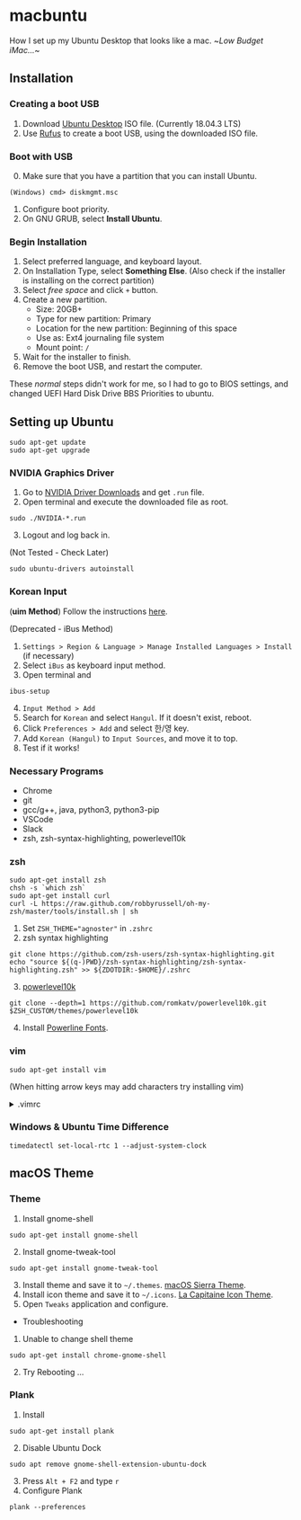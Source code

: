 # macbuntu
How I set up my Ubuntu Desktop that looks like a mac. ~_Low Budget iMac..._~

## Installation

### Creating a boot USB
1. Download [Ubuntu Desktop](https://ubuntu.com/download/desktop) ISO file. (Currently 18.04.3 LTS)
2. Use [Rufus](https://rufus.ie/) to create a boot USB, using the downloaded ISO file.

### Boot with USB
0. Make sure that you have a partition that you can install Ubuntu.
```
(Windows) cmd> diskmgmt.msc
```

1. Configure boot priority.
2. On GNU GRUB, select **Install Ubuntu**.

### Begin Installation
1. Select preferred language, and keyboard layout.
2. On Installation Type, select **Something Else**. (Also check if the installer is installing on the correct partition)
3. Select _free space_ and click `+` button.
4. Create a new partition.
    - Size: 20GB+
    - Type for new partition: Primary
    - Location for the new partition: Beginning of this space
    - Use as: Ext4 journaling file system
    - Mount point: `/`
5. Wait for the installer to finish.
6. Remove the boot USB, and restart the computer.

These _normal_ steps didn't work for me, so I had to go to BIOS settings, and changed UEFI Hard Disk Drive BBS Priorities to ubuntu.

## Setting up Ubuntu
```
sudo apt-get update
sudo apt-get upgrade
```
### NVIDIA Graphics Driver
1. Go to [NVIDIA Driver Downloads](https://www.nvidia.co.kr/Download/index.aspx?lang=kr#) and get `.run` file.
2. Open terminal and execute the downloaded file as root.
```
sudo ./NVIDIA-*.run
```
3. Logout and log back in.

(Not Tested - Check Later)
```
sudo ubuntu-drivers autoinstall
```

### Korean Input
(**uim Method**)
Follow the instructions [here](http://progtrend.blogspot.com/2018/06/ubuntu-1804-uim.html).

(Deprecated - iBus Method)
1. `Settings > Region & Language > Manage Installed Languages > Install` (if necessary)
2. Select `iBus` as keyboard input method.
3. Open terminal and
```
ibus-setup
```
4. `Input Method > Add`
5. Search for `Korean` and select `Hangul`. If it doesn't exist, reboot.
6. Click `Preferences > Add` and select 한/영 key.
7. Add `Korean (Hangul)` to `Input Sources`, and move it to top.
8. Test if it works!

### Necessary Programs
- Chrome
- git
- gcc/g++, java, python3, python3-pip
- VSCode
- Slack
- zsh, zsh-syntax-highlighting, powerlevel10k

### zsh
```
sudo apt-get install zsh
chsh -s `which zsh`
sudo apt-get install curl
curl -L https://raw.github.com/robbyrussell/oh-my-zsh/master/tools/install.sh | sh
```
1. Set `ZSH_THEME="agnoster"` in `.zshrc`
2. zsh syntax highlighting
```
git clone https://github.com/zsh-users/zsh-syntax-highlighting.git
echo "source ${(q-)PWD}/zsh-syntax-highlighting/zsh-syntax-highlighting.zsh" >> ${ZDOTDIR:-$HOME}/.zshrc
```
3. [powerlevel10k](https://github.com/romkatv/powerlevel10k)
```
git clone --depth=1 https://github.com/romkatv/powerlevel10k.git $ZSH_CUSTOM/themes/powerlevel10k
```

4. Install [Powerline Fonts](https://github.com/powerline/fonts).

### vim
```
sudo apt-get install vim
```
(When hitting arrow keys may add characters try installing vim)
<details>
<summary>.vimrc</summary>
<pre>
set number
set ai
set si
set cindent
set shiftwidth=4
set tabstop=4
set ignorecase
set hlsearch
set nocompatible
set fileencodings=utf-8,euc-kr
set fencs=ucs-bom,utf-8,euc-kr
set bs=indent,eol,start
set ruler
set title
set showmatch
set wmnu
syntax on
filetype indent on
set mouse=a
</pre>
</details>

### Windows & Ubuntu Time Difference
```
timedatectl set-local-rtc 1 --adjust-system-clock
```

## macOS Theme
### Theme
1. Install gnome-shell
```
sudo apt-get install gnome-shell
```
2. Install gnome-tweak-tool
```
sudo apt-get install gnome-tweak-tool
```
3. Install theme and save it to `~/.themes`. [macOS Sierra Theme](https://github.com/B00merang-Project/macOS.git).
4. Install icon theme and save it to `~/.icons`. [La Capitaine Icon Theme](https://github.com/keeferrourke/la-capitaine-icon-theme).
5. Open `Tweaks` application and configure.

- Troubleshooting
1. Unable to change shell theme
```
sudo apt-get install chrome-gnome-shell
```
2. Try Rebooting ...

### Plank
1. Install
```
sudo apt-get install plank
```
2. Disable Ubuntu Dock
```
sudo apt remove gnome-shell-extension-ubuntu-dock
```
3. Press `Alt + F2` and type `r`
4. Configure Plank
```
plank --preferences
```

